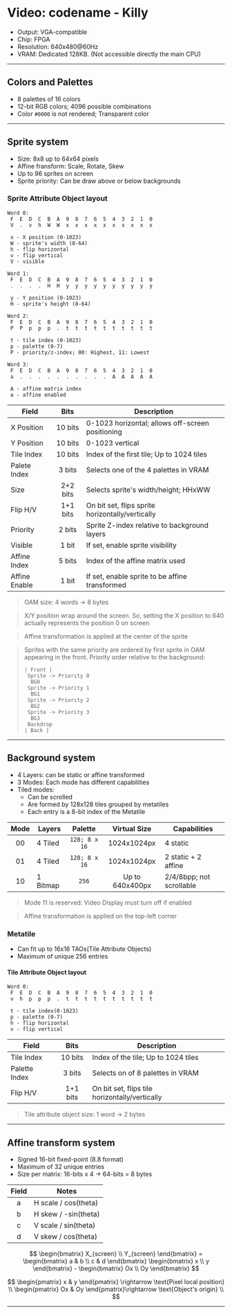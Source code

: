 # Video: codename - Killy

- Output: VGA-compatible
- Chip: FPGA
- Resolution: 640x480@60Hz
- VRAM: Dedicated 128KB. (Not accessible directly the main CPU)

---

## Colors and Palettes

- 8 palettes of 16 colors
- 12-bit RGB colors; 4096 possible combinations
- Color `#0000` is not rendered; Transparent color

---

## Sprite system

- Size: 8x8 up to 64x64 pixels
- Affine fransform: Scale, Rotate, Skew
- Up to 96 sprites on screen
- Sprite priority: Can be draw above or below backgrounds

### Sprite Attribute Object layout

```
Word 0:
 F  E  D  C  B  A  9  8  7  6  5  4  3  2  1  0
 V  .  v  h  W  W  x  x  x  x  x  x  x  x  x  x

 x - X position (0-1023)
 W - sprite's width (8-64)
 h - flip horizontal
 v - flip vertical
 V - visible

Word 1:
 F  E  D  C  B  A  9  8  7  6  5  4  3  2  1  0
 .  .  .  .  H  H  y  y  y  y  y  y  y  y  y  y

 y - Y position (0-1023)
 H - sprite's height (8-64)

Word 2:
 F  E  D  C  B  A  9  8  7  6  5  4  3  2  1  0
 P  P  p  p  p  .  t  t  t  t  t  t  t  t  t  t

 t - tile index (0-1023)
 p - palette (0-7)
 P - priority/z-index; 00: Highest, 11: Lowest

Word 3:
 F  E  D  C  B  A  9  8  7  6  5  4  3  2  1  0
 a  .  .  .  .  .  .  .  .  .  .  A  A  A  A  A

 A - affine matrix index
 a - affine enabled
```

| Field         |   Bits   | Description                                      |
| ------------- | :------: | ------------------------------------------------ |
| X Position    | 10 bits  | 0-1023 horizontal; allows off-screen positioning |
| Y Position    | 10 bits  | 0-1023 vertical                                  |
| Tile Index    | 10 bits  | Index of the first tile; Up to 1024 tiles        |
| Palete Index  |  3 bits  | Selects one of the 4 palettes in VRAM            |
| Size          | 2+2 bits | Selects sprite's width/height; HHxWW             |
| Flip H/V      | 1+1 bits | On bit set, flips sprite horizontally/vertically |
| Priority      |  2 bits  | Sprite Z-index relative to background layers     |
| Visible       |  1 bit   | If set, enable sprite visibility                 |
| Affine Index  |  5 bits  | Index of the affine matrix used                  |
| Affine Enable |  1 bit   | If set, enable sprite to be affine transformed   |

> OAM size: 4 words -> 8 bytes

> X/Y position wrap around the screen. So, setting the X position to 640
> actually represents the position 0 on screen

> Affine transformation is applied at the center of the sprite

> Sprites with the same priority are ordered by first sprite in OAM
> appearing in the front. Priority order relative to the background:
>
> ```
> | Front |
>  Sprite -> Priority 0
>   BG0
>  Sprite -> Priority 1
>   BG1
>  Sprite -> Priority 2
>   BG2
>  Sprite -> Priority 3
>   BG3
>  Backdrop
> | Back |
> ```

---

## Background system

- 4 Layers: can be static or affine transformed
- 3 Modes: Each mode has different capabilities
- Tiled modes:
    - Can be scrolled
    - Are formed by 128x128 tiles grouped by metatiles
    - Each entry is a 8-bit index of the Metatile

| Mode | Layers   |    Palette    |  Virtual Size   | Capabilities             |
| :--: | -------- | :-----------: | :-------------: | ------------------------ |
|  00  | 4 Tiled  | `128; 8 x 16` |   1024x1024px   | 4 static                 |
|  01  | 4 Tiled  | `128; 8 x 16` |   1024x1024px   | 2 static + 2 affine      |
|  10  | 1 Bitmap |     `256`     | Up to 640x400px | 2/4/8bpp; not scrollable |

> Mode 11 is reserved: Video Display must turn off if enabled

> Affine transformation is applied on the top-left corner

### Metatile

- Can fit up to 16x16 TAOs(Tile Attribute Objects)
- Maximum of unique 256 entries

#### Tile Attribute Object layout

```
Word 0:
 F  E  D  C  B  A  9  8  7  6  5  4  3  2  1  0
 v  h  p  p  p  .  t  t  t  t  t  t  t  t  t  t

 t - tile index(0-1023)
 p - palette (0-7)
 h - flip horizontal
 v - flip vertical
```

| Field         |   Bits   | Description                                    |
| ------------- | :------: | ---------------------------------------------- |
| Tile Index    | 10 bits  | Index of the tile; Up to 1024 tiles            |
| Palette Index |  3 bits  | Selects on of 8 palettes in VRAM               |
| Flip H/V      | 1+1 bits | On bit set, flips tile horizontally/vertically |

> Tile attribute object size: 1 word -> 2 bytes

---

## Affine transform system

- Signed 16-bit fixed-point (8.8 format)
- Maximum of 32 unique entries
- Size per matrix: 16-bits x 4 -> 64-bits = 8 bytes

| Field | Notes                |
| :---: | -------------------- |
|   a   | H scale / cos(theta) |
|   b   | H skew / -sin(theta) |
|   c   | V scale / sin(theta) |
|   d   | V skew / cos(theta)  |

$$
\begin{bmatrix} X_{screen} \\ Y_{screen} \end{bmatrix} =
\begin{bmatrix} a & b \\ c & d \end{bmatrix}
\begin{bmatrix} x \\ y \end{bmatrix} -
\begin{bmatrix} Ox \\ Oy \end{bmatrix}
$$

$$
\begin{pmatrix} x & y \end{pmatrix} \rightarrow \text{Pixel local position} \\
\begin{pmatrix} Ox & Oy \end{pmatrix}\rightarrow \text{Object's origin} \\
$$

---
